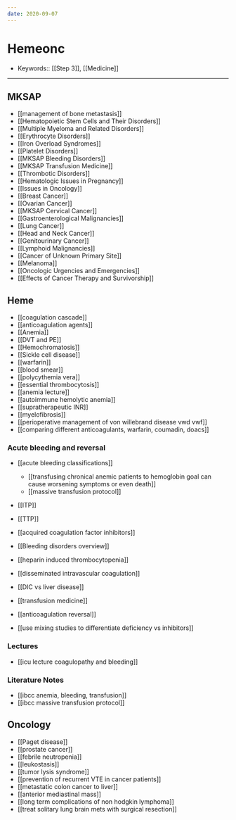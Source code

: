 ```yaml
---
date: 2020-09-07
---
```


# Hemeonc

- Keywords:: [[Step 3]], [[Medicine]]
---

## MKSAP

- [[management of bone metastasis]]
- [[Hematopoietic Stem Cells and Their Disorders]]
- [[Multiple Myeloma and Related Disorders]]
- [[Erythrocyte Disorders]]
- [[Iron Overload Syndromes]]
- [[Platelet Disorders]]
- [[MKSAP Bleeding Disorders]]
- [[MKSAP Transfusion Medicine]]
- [[Thrombotic Disorders]]
- [[Hematologic Issues in Pregnancy]]
- [[Issues in Oncology]]
- [[Breast Cancer]]
- [[Ovarian Cancer]]
- [[MKSAP Cervical Cancer]]
- [[Gastroenterological Malignancies]]
- [[Lung Cancer]]
- [[Head and Neck Cancer]]
- [[Genitourinary Cancer]]
- [[Lymphoid Malignancies]]
- [[Cancer of Unknown Primary Site]]
- [[Melanoma]]
- [[Oncologic Urgencies and Emergencies]]
- [[Effects of Cancer Therapy and Survivorship]]

## Heme

- [[coagulation cascade]]
- [[anticoagulation agents]]
- [[Anemia]]
- [[DVT and PE]]
- [[Hemochromatosis]]
- [[Sickle cell disease]]
- [[warfarin]]
- [[blood smear]]
- [[polycythemia vera]]
- [[essential thrombocytosis]]
- [[anemia lecture]]
- [[autoimmune hemolytic anemia]]
- [[supratherapeutic INR]]
- [[myelofibrosis]]
- [[perioperative management of von willebrand disease vwd vwf]]
- [[comparing different anticoagulants, warfarin, coumadin, doacs]]

### Acute bleeding and reversal

- [[acute bleeding classifications]]
	- [[transfusing chronical anemic patients to hemoglobin goal can cause worsening symptoms or even death]]
	- [[massive transfusion protocol]]

- [[ITP]]

- [[TTP]]

- [[acquired coagulation factor inhibitors]]

- [[Bleeding disorders overview]]

- [[heparin induced thrombocytopenia]]

- [[disseminated intravascular coagulation]]

- [[DIC vs liver disease]]

- [[transfusion medicine]]

- [[anticoagulation reversal]]

- [[use mixing studies to differentiate deficiency vs inhibitors]]

### Lectures

- [[icu lecture coagulopathy and bleeding]]

### Literature Notes

- [[ibcc anemia, bleeding, transfusion]]
- [[ibcc massive transfusion protocol]]

## Oncology

- [[Paget disease]]
- [[prostate cancer]]
- [[febrile neutropenia]]
- [[leukostasis]]
- [[tumor lysis syndrome]]
- [[prevention of recurrent VTE in cancer patients]]
- [[metastatic colon cancer to liver]]
- [[anterior mediastinal mass]]
- [[long term complications of non hodgkin lymphoma]]
- [[treat solitary lung brain mets with surgical resection]]
